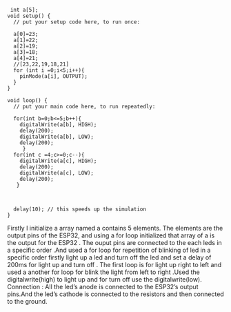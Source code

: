 ```1.	  A, LED TASK
 int a[5];
void setup() {
  // put your setup code here, to run once:
 
  a[0]=23;
  a[1]=22;
  a[2]=19;
  a[3]=18;
  a[4]=21;
  //[23,22,19,18,21]
  for (int i =0;i<5;i++){
    pinMode(a[i], OUTPUT);
  }
}

void loop() {
  // put your main code here, to run repeatedly:

  for(int b=0;b<=5;b++){
    digitalWrite(a[b], HIGH);
    delay(200);
    digitalWrite(a[b], LOW);
    delay(200);
     }
  for(int c =4;c>=0;c--){
    digitalWrite(a[c], HIGH);
    delay(200);
    digitalWrite(a[c], LOW);
    delay(200);
   }
  

  
  delay(10); // this speeds up the simulation
}
```

Firstly I initialize a array  named a contains 5 elements. The elements are the output pins of the ESP32, and using a for loop initialized that array of a is the output for the ESP32 .
The ouput pins are connected to the each leds in a specific order .And used a for loop for repetition of blinking of led in a specific order firstly light up a led and turn off the led
and set a delay of 200ms for light up and turn off . The first loop is for light up right to left and used a another for loop for blink the light from left to right .Used the digitalwrite(high)
to light up and for turn off use the digitalwrite(low).
Connection : All the led’s anode is connected to the ESP32’s output pins.And the led’s cathode is connected to the resistors and then connected to the ground.
